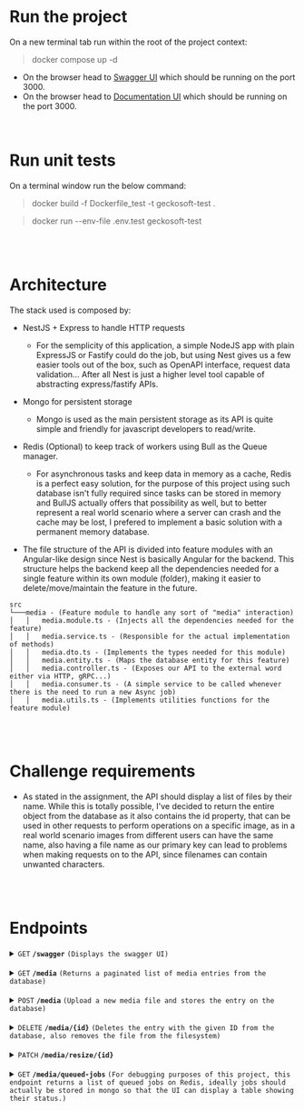# Run the project

On a new terminal tab run within the root of the project context:
> docker compose up -d

- On the browser head to [Swagger UI](http://localhost:3000/swagger`) which should be running on the port 3000.
- On the browser head to [Documentation UI](http://localhost:3000/docs`) which should be running on the port 3000.

<br /> 

# Run unit tests

On a terminal window run the below command: 
> docker build -f Dockerfile_test -t geckosoft-test .

> docker run --env-file .env.test geckosoft-test

<br /> <br /> 
# Architecture

The stack used is composed by:

- NestJS + Express to handle HTTP requests
  - For the semplicity of this application, a simple NodeJS app with plain ExpressJS or Fastify could do the job,
  but using Nest gives us a few easier tools out of the box, such as OpenAPI interface, request data validation...
  After all Nest is just a higher level tool capable of abstracting express/fastify APIs.

- Mongo for persistent storage
  - Mongo is used as the main persistent storage as its API is quite simple and friendly for javascript developers
  to read/write.

- Redis (Optional) to keep track of workers using Bull as the Queue manager.
  - For asynchronous tasks and keep data in memory as a cache, Redis is a perfect easy solution, for the purpose of this project using such database isn't fully required since tasks can be stored in memory and BullJS actually offers that possibility as well, but to better represent a real world scenario where a server can crash and the cache may be lost, I prefered to implement a basic solution with a permanent memory database.

- The file structure of the API is divided into feature modules with an Angular-like design since Nest is basically Angular for the backend. This structure helps the backend keep all the dependencies needed for a single feature within its own module (folder), making it easier to delete/move/maintain the feature in the future.

```
src
└───media - (Feature module to handle any sort of "media" interaction)
│   │   media.module.ts - (Injects all the dependencies needed for the feature)
│   │   media.service.ts - (Responsible for the actual implementation of methods)
│   │   media.dto.ts - (Implements the types needed for this module)
│   │   media.entity.ts - (Maps the database entity for this feature)
│   │   media.controller.ts - (Exposes our API to the external word either via HTTP, gRPC...)
│   │   media.consumer.ts - (A simple service to be called whenever there is the need to run a new Async job)
│   │   media.utils.ts - (Implements utilities functions for the feature module)
```

<br /><br />

# Challenge requirements

- As stated in the assignment, the API should display a list of files by their name. While this is totally possible, I've decided to return the entire object from the database as it also contains the id property, that can be used in other requests to perform operations on a specific image, as in a real world scenario images from different users can have the same name, also having a file name as our primary key can lead to problems when making requests on to the API, since filenames can contain unwanted characters.

<br /><br />

# Endpoints

<details>
 <summary><code>GET</code> <code><b>/swagger</b></code> <code>(Displays the swagger UI)</code></summary>
</details>
<br />
<details>
 <summary><code>GET</code> <code><b>/media</b></code> <code>(Returns a paginated list of media entries from the database)</code></summary>

##### Query Parameters 

> | Name      |  Required | Type               | Description  | Default |
> | --------- | --------- | ------------------ | ------------ | ------- |
> | skip      |  false    | Number | How many records to skip on the pagination  | 0
> | limit     |  false    | Number | How many records to take per request | 20

</details>
<br />
<details>
 <summary><code>POST</code> <code><b>/media</b></code> <code>(Upload a new media file and stores the entry on the database)</code></summary>

##### Body Parameters

> | Name      |  Required | Type               | Description  | Default |
> | --------- | --------- | ------------------ | ------------ | ------- |
> | file      |  true     | Binary             | The binary representation of the file to be uploaded| N.A

</details>
<br />
<details>
 <summary><code>DELETE</code> <code><b>/media/{id}</b></code> <code>(Deletes the entry with the given ID from the database, also removes the file from the filesystem)</code></summary>

##### Path Parameters

> | Name      |  Required | Type               | Description  | Default |
> | --------- | --------- | ------------------ | ------------ | ------- |
> | id        |  true     | String             | The ID of the media object to be deleted | N.A

</details>
<br />
<details>
 <summary>
    <code>PATCH</code> 
    <code><b>/media/resize/{id}</b></code> 
  </summary>

##### Body Parameters

> | Name      |  Required | Type               | Description  | Default |
> | --------- | --------- | ------------------ | ------------ | ------- |
> | id        |  true     | String             | The ID of the media associated with the image to be resized | N.A
> | width     |  true     | Number             | The new width of the image after resizing | N.A
> | height     |  true     | Number             | The new height of the image after resizing | N.A

</details>
<br />
<details>
 <summary>
    <code>GET</code> 
    <code><b>/media/queued-jobs</b></code> 
    <code>(For debugging purposes of this project, this endpoint returns a list of queued jobs on Redis, ideally jobs should actually be stored in mongo so that the UI can display a table showing their status.)</code>
  </summary>

##### Body Parameters

> | Name      |  Required | Type                                                                    | Description  | Default |
> | --------- | --------- | ---------------------------------------------------------------------- | ------------ | ------- |
> | status    |  true     | 'completed', 'waiting', 'active', 'delayed', 'failed', 'paused'             | The ID of the media associated with the image to be resized | N.A

</details>